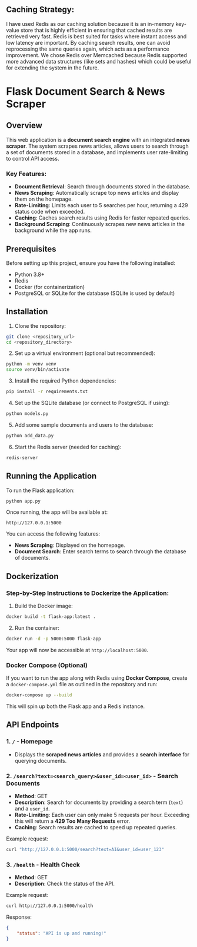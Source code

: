 ## Caching Strategy: 

I have used Redis as our caching solution because it is an in-memory key-value store that is highly efficient in ensuring that cached results are retrieved very fast. Redis is best suited for tasks where instant access and low latency are important. By caching search results, one can avoid reprocessing the same queries again, which acts as a performance improvement. We chose Redis over Memcached because Redis supported more advanced data structures (like sets and hashes) which could be useful for extending the system in the future.



# Flask Document Search & News Scraper

## Overview

This web application is a **document search engine** with an integrated **news scraper**. The system scrapes news articles, allows users to search through a set of documents stored in a database, and implements user rate-limiting to control API access.

### Key Features:
- **Document Retrieval**: Search through documents stored in the database.
- **News Scraping**: Automatically scrape top news articles and display them on the homepage.
- **Rate-Limiting**: Limits each user to 5 searches per hour, returning a 429 status code when exceeded.
- **Caching**: Caches search results using Redis for faster repeated queries.
- **Background Scraping**: Continuously scrapes new news articles in the background while the app runs.


## Prerequisites

Before setting up this project, ensure you have the following installed:

- Python 3.8+
- Redis
- Docker (for containerization)
- PostgreSQL or SQLite for the database (SQLite is used by default)

## Installation

1. Clone the repository:

```bash
git clone <repository_url>
cd <repository_directory>
```

2. Set up a virtual environment (optional but recommended):

```bash
python -m venv venv
source venv/bin/activate 
```

3. Install the required Python dependencies:

```bash
pip install -r requirements.txt
```

4. Set up the SQLite database (or connect to PostgreSQL if using):

```bash
python models.py 
```

5. Add some sample documents and users to the database:

```bash
python add_data.py  
```

6. Start the Redis server (needed for caching):

```bash
redis-server
```

## Running the Application

To run the Flask application:

```bash
python app.py
```

Once running, the app will be available at:

```
http://127.0.0.1:5000
```

You can access the following features:
- **News Scraping**: Displayed on the homepage.
- **Document Search**: Enter search terms to search through the database of documents.

## Dockerization

### Step-by-Step Instructions to Dockerize the Application:

1. Build the Docker image:

```bash
docker build -t flask-app:latest .
```

2. Run the container:

```bash
docker run -d -p 5000:5000 flask-app
```

Your app will now be accessible at `http://localhost:5000`.

### Docker Compose (Optional)

If you want to run the app along with Redis using **Docker Compose**, create a `docker-compose.yml` file as outlined in the repository and run:

```bash
docker-compose up --build
```

This will spin up both the Flask app and a Redis instance.

## API Endpoints

### 1. `/` - Homepage
- Displays the **scraped news articles** and provides a **search interface** for querying documents.

### 2. `/search?text=<search_query>&user_id=<user_id>` - Search Documents
- **Method**: GET
- **Description**: Search for documents by providing a search term (`text`) and a `user_id`.
- **Rate-Limiting**: Each user can only make 5 requests per hour. Exceeding this will return a **429 Too Many Requests** error.
- **Caching**: Search results are cached to speed up repeated queries.

Example request:

```bash
curl "http://127.0.0.1:5000/search?text=AI&user_id=user_123"
```

### 3. `/health` - Health Check
- **Method**: GET
- **Description**: Check the status of the API.

Example request:

```bash
curl http://127.0.0.1:5000/health
```

Response:

```json
{
    "status": "API is up and running!"
}
